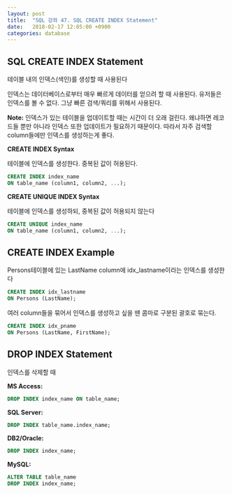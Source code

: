 ```yaml
---
layout: post
title:  "SQL 강좌 47. SQL CREATE INDEX Statement"
date:   2018-02-17 12:05:00 +0900
categories: database
---
```


## SQL CREATE INDEX Statement

테이블 내의 인덱스(색인)를 생성할 때 사용된다

인덱스는 데이터베이스로부터 매우 빠르게 데이터를 얻으려 할 때 사용된다. 유저들은 인덱스를 볼 수 없다. 그냥 빠른 검색/쿼리를 위해서 사용된다.

**Note:**  인덱스가 있는 테이블을 업데이트할 때는 시간이 더 오래 걸린다. 왜냐하면 레코드들 뿐만 아니라 인덱스 또한 업데이트가 필요하기 때문이다. 따라서 자주 검색할 column들에만 인덱스를 생성하는게 좋다.


**CREATE INDEX Syntax**

테이블에 인덱스를 생성한다. 중복된 값이 허용된다.

```sql
CREATE INDEX index_name
ON table_name (column1, column2, ...);
```

**CREATE UNIQUE INDEX Syntax**

테이블에 인덱스를 생성하되, 중복된 값이 허용되지 않는다

```sql
CREATE UNIQUE index_name
ON table_name (column1, column2, ...);
```

## CREATE INDEX Example

Persons테이블에 있는 LastName column에 idx_lastname이라는 인덱스를 생성한다

```sql
CREATE INDEX idx_lastname
ON Persons (LastName);
```

여러 column들을 묶어서 인덱스를 생성하고 싶을 땐 콤마로 구분된 괄호로 묶는다.

```sql
CREATE INDEX idx_pname
ON Persons (LastName, FirstName);
```

## DROP INDEX Statement

인덱스를 삭제할 때

**MS Access:**

```sql
DROP INDEX index_name ON table_name;
```

**SQL Server:**

```sql
DROP INDEX table_name.index_name;
```

**DB2/Oracle:**

```sql
DROP INDEX index_name;
```

**MySQL:**

```sql
ALTER TABLE table_name
DROP INDEX index_name;
```


